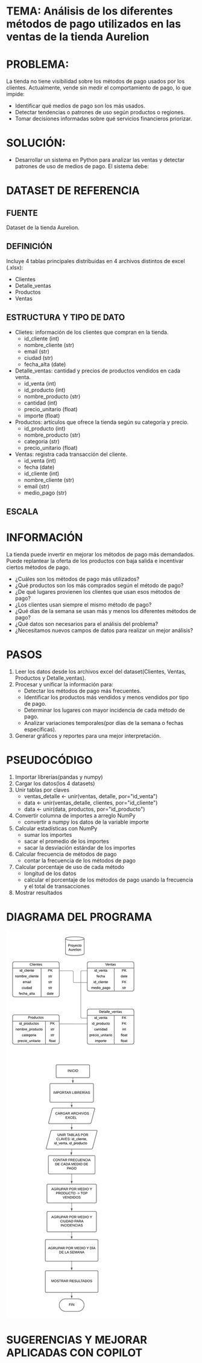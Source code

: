 # TEMA: Análisis de los diferentes métodos de pago utilizados en las ventas de la tienda Aurelion
# PROBLEMA: 
La tienda no tiene visibilidad sobre los métodos de pago usados por los clientes.
Actualmente, vende sin medir el comportamiento de pago, lo que impide:
- Identificar qué medios de pago son los más usados.
- Detectar tendencias o patrones de uso según productos o regiones.
- Tomar decisiones informadas sobre qué servicios financieros priorizar.

# SOLUCIÓN:
- Desarrollar un sistema en Python para analizar las ventas y detectar patrones de uso de medios de pago.
El sistema debe:

# DATASET DE REFERENCIA

## FUENTE
Dataset de la tienda Aurelion.
## DEFINICIÓN
Incluye 4 tablas principales distribuidas en 4 archivos distintos de excel (.xlsx): 
- Clientes
- Detalle_ventas
- Productos
- Ventas
## ESTRUCTURA Y TIPO DE DATO
- Clietes: información de los clientes que compran en la tienda.
    - id_cliente (int)
    - nombre_cliente (str)
    - email (str)
    - ciudad (str)
    - fecha_alta (date)
- Detalle_ventas: cantidad y precios de productos vendidos en cada venta.
    - id_venta (int)
    - id_producto (int)
    - nombre_producto (str)
    - cantidad (int)
    - precio_unitario (float)
    - importe (float)
- Productos: artículos que ofrece la tienda según su categoría y precio.
    - id_producto (int)
    - nombre_producto (str)
    - categoria (str)
    - precio_unitario (float)
- Ventas: registra cada transacción del cliente.
    - id_venta (int)
    - fecha (date)
    - id_cliente (int)
    - nombre_cliente (str)
    - email (str)
    - medio_pago (str)
## ESCALA

# INFORMACIÓN
La tienda puede invertir en mejorar los métodos de pago más demandados. Puede replantear la oferta de los productos con baja salida e incentivar ciertos métodos de pago.

- ¿Cuáles son los métodos de pago más utilizados?
- ¿Qué productos son los más comprados según el método de pago?
- ¿De qué lugares provienen los clientes que usan esos métodos de pago?
- ¿Los clientes usan siempre el mismo método de pago?
- ¿Qué días de la semana se usan más y menos los diferentes métodos de pago?
- ¿Qué datos son necesarios para el análisis del problema?
- ¿Necesitamos nuevos campos de datos para realizar un mejor análisis?

# PASOS
1. Leer los datos desde los archivos excel del dataset(Clientes, Ventas, Productos y Detalle_ventas).
2. Procesar y unificar la información para:
    - Detectar los métodos de pago más frecuentes.
    - Identificar los productos más vendidos y menos vendidos por tipo de pago.
    - Determinar los lugares con mayor incidencia de cada método de pago.
    - Analizar variaciones temporales(por días de la semana o fechas específicas).
3. Generar gráficos y reportes para una mejor interpretación.

# PSEUDOCÓDIGO
1. Importar librerías(pandas y numpy)
2. Cargar los datos(los 4 datasets)
3. Unir tablas por claves
    - ventas_detalle ← unir(ventas, detalle, por="id_venta")
    - data ← unir(ventas_detalle, clientes, por="id_cliente")
    - data ← unir(data, productos, por="id_producto")
4. Convertir columna de importes a arreglo NumPy
    - convertir a numpy los datos de la variable importe
5. Calcular estadísticas con NumPy
    - sumar los importes
    - sacar el promedio de los importes
    - sacar la desviación estándar de los importes
6. Calcular frecuencia de métodos de pago
    - contar la frecuencia de los métodos de pago
7. Calcular porcentaje de uso de cada método
    - longitud de los datos
    - calcular el porcentaje de los métodos de pago usando la frecuencia y el total de transacciones
8. Mostrar resultados

# DIAGRAMA DEL PROGRAMA
![Diagrama de flujo](Diagrama_de_flujo.png)
# SUGERENCIAS Y MEJORAR APLICADAS CON COPILOT